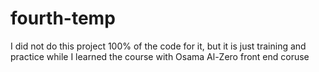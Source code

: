 # fourth-temp
I did not do this project 100% of the code for it, but it is just training and practice while I learned the course with Osama Al-Zero front end coruse
